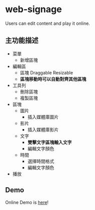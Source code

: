 # web-signage
Users can edit content and play it online.

## 主功能描述

* 菜單
  * 新增區塊
* 編輯區
  * 區塊 Draggable Resizable
  * **區塊移動時可以自動對齊其他區塊**
* 工具列
  * 刪除區塊
  * 複製區塊
* 區塊
  * 圖片
    * 插入媒體庫圖片
  * 影片
    * 插入媒體庫影片
  * 文字
    * **雙擊文字區塊輸入文字**
    * 編輯文字顏色
  * 時間
    * 選擇時間格式
    * 編輯文字顏色
* 播放

## Demo

Online Demo is [here](https://mujungho.github.io/web-signage/)!
